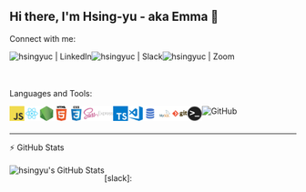 ## Hi there, I'm Hsing-yu - aka Emma 👋

Connect with me: 

[<img align='left' alt='hsingyuc | LinkedIn' src="https://img.shields.io/badge/LinkedIn-0077B5?style=for-the-badge&logo=linkedin&logoColor=white" />][linkedin]
<img align='left' alt='hsingyuc | Slack' src="https://img.shields.io/badge/Slack-4A154B?style=for-the-badge&logo=slack&logoColor=white" />
<img align='left' alt='hsingyuc | Zoom' src="https://img.shields.io/badge/Zoom-2D8CFF?style=for-the-badge&logo=zoom&logoColor=white" />

<br />
<br />
<br />

Languages and Tools:

<img align='left' alt='Javascript' width="26" src="https://raw.githubusercontent.com/github/explore/80688e429a7d4ef2fca1e82350fe8e3517d3494d/topics/javascript/javascript.png" />
<img align='left' alt='React' width="26" src="https://raw.githubusercontent.com/github/explore/80688e429a7d4ef2fca1e82350fe8e3517d3494d/topics/react/react.png" />
<img align='left' alt='Node.js' width="26" src="https://raw.githubusercontent.com/github/explore/80688e429a7d4ef2fca1e82350fe8e3517d3494d/topics/nodejs/nodejs.png" />
<img align='left' alt='Html' width="26" src="https://raw.githubusercontent.com/github/explore/80688e429a7d4ef2fca1e82350fe8e3517d3494d/topics/html/html.png" />
<img align='left' alt='CSS' width="26" src="https://raw.githubusercontent.com/github/explore/80688e429a7d4ef2fca1e82350fe8e3517d3494d/topics/css/css.png" />
<img align='left' alt='SASS' width="26" src="https://raw.githubusercontent.com/github/explore/80688e429a7d4ef2fca1e82350fe8e3517d3494d/topics/sass/sass.png" />
<img align='left' alt='Express' width="26" src="https://raw.githubusercontent.com/github/explore/80688e429a7d4ef2fca1e82350fe8e3517d3494d/topics/express/express.png" />
<img align='left' alt='TypeScript' width="26" src="https://raw.githubusercontent.com/github/explore/80688e429a7d4ef2fca1e82350fe8e3517d3494d/topics/typescript/typescript.png" />
<img align='left' alt='vsCode' width="26" src="https://raw.githubusercontent.com/github/explore/80688e429a7d4ef2fca1e82350fe8e3517d3494d/topics/visual-studio-code/visual-studio-code.png" />
<img align='left' alt='SQL' width="26" src="https://raw.githubusercontent.com/github/explore/80688e429a7d4ef2fca1e82350fe8e3517d3494d/topics/sql/sql.png" />
<img align='left' alt='mySql' width="26" src="https://raw.githubusercontent.com/github/explore/80688e429a7d4ef2fca1e82350fe8e3517d3494d/topics/mysql/mysql.png" />
<img align='left' alt='Git' width="26" src="https://raw.githubusercontent.com/github/explore/80688e429a7d4ef2fca1e82350fe8e3517d3494d/topics/git/git.png" />
<img align='left' alt='Terminal' width="26" src="https://raw.githubusercontent.com/github/explore/80688e429a7d4ef2fca1e82350fe8e3517d3494d/topics/terminal/terminal.png" />
<img align='left' alt='GitHub' src="https://img.shields.io/badge/GitHub-100000?style=for-the-badge&logo=github&logoColor=white" />

<br />
<br />

---

:zap: GitHub Stats
<br />
<br />
<img align='left' alt="hsingyu's GitHub Stats" src="https://github-readme-stats-ea5ouzngy-hsingyuc.vercel.app/api?username=hsingyuc&show_icons=true&hide_border=true" />


[linkedin]: https://www.linkedin.com/in/hsing-yu-chang/
[slack]: 
